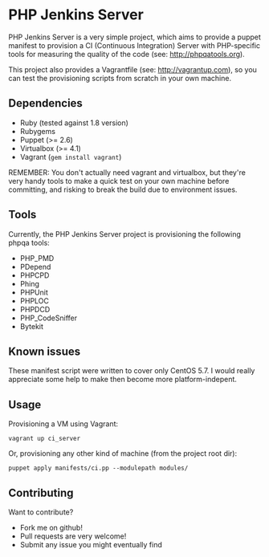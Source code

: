 PHP Jenkins Server
=============

PHP Jenkins Server is a very simple project, which aims to provide a puppet manifest to provision a CI (Continuous Integration) Server with PHP-specific tools for measuring the quality of the code (see: http://phpqatools.org).

This project also provides a Vagrantfile (see: http://vagrantup.com), so you can test the provisioning scripts from scratch in your own machine. 

Dependencies
-------

- Ruby (tested against 1.8 version)
- Rubygems
- Puppet (>= 2.6)
- Virtualbox (>= 4.1)
- Vagrant (`gem install vagrant`)

REMEMBER: You don't actually need vagrant and virtualbox, but they're very handy tools to make a quick test on your own machine before committing, and risking to break the build due to environment issues. 

Tools
-------

Currently, the PHP Jenkins Server project is provisioning the following phpqa tools:

* PHP_PMD
* PDepend
* PHPCPD
* Phing
* PHPUnit
* PHPLOC
* PHPDCD
* PHP_CodeSniffer
* Bytekit

Known issues
------------

These manifest script were written to cover only CentOS 5.7. I would really appreciate some help to make then become more platform-indepent.

Usage
-----

Provisioning a VM using Vagrant:

    vagrant up ci_server

Or, provisioning any other kind of machine (from the project root dir):

    puppet apply manifests/ci.pp --modulepath modules/

Contributing
------------

Want to contribute? 

- Fork me on github! 
- Pull requests are very welcome!
- Submit any issue you might eventually find
